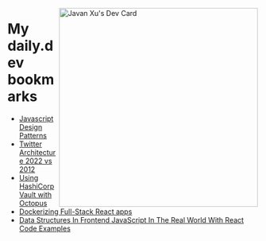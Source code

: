 
<a href="https://app.daily.dev/JavanXU"><img align="right" src="https://api.daily.dev/devcards/e45a150971844cd6959a94bb94e861ea.png?r=quw" width="400" alt="Javan Xu's Dev Card"/></a>

# My daily.dev bookmarks
<!-- daily.dev BOOKMARKS:START -->
- [Javascript Design Patterns](https://app.daily.dev/posts/z7nr1iZEg?utm_source=rss&utm_medium=bookmarks&utm_campaign=6ueXw3FRNQzpNtewCDbI6)
- [Twitter Architecture 2022 vs 2012](https://app.daily.dev/posts/TLw9m09K7?utm_source=rss&utm_medium=bookmarks&utm_campaign=6ueXw3FRNQzpNtewCDbI6)
- [Using HashiCorp Vault with Octopus](https://app.daily.dev/posts/Qb3kVNMl_?utm_source=rss&utm_medium=bookmarks&utm_campaign=6ueXw3FRNQzpNtewCDbI6)
- [Dockerizing Full-Stack React apps](https://app.daily.dev/posts/2wSioVXVH?utm_source=rss&utm_medium=bookmarks&utm_campaign=6ueXw3FRNQzpNtewCDbI6)
- [Data Structures In Frontend JavaScript In The Real World With React Code Examples](https://app.daily.dev/posts/Z97NHaDVI?utm_source=rss&utm_medium=bookmarks&utm_campaign=6ueXw3FRNQzpNtewCDbI6)
<!-- daily.dev BOOKMARKS:END -->
